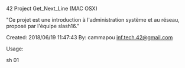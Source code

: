 42 Project Get_Next_Line (MAC OSX)

"Ce projet est une introduction à l'administration système et au réseau, proposé par l'équipe slash16."

Created: 2018/06/19 11:47:43 By: cammapou inf.tech.42@gmail.com

Usage:

sh 01

